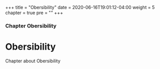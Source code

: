 +++
title = "Obersibility"
date = 2020-06-16T19:01:12-04:00
weight = 5
chapter = true
pre = "<b></b>"
+++

### Chapter Obersibility

# Obersibility

Chapter about Obersibility